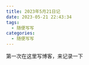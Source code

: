 ```yaml
---
title: 2023年5月21日记
date: 2023-05-21 22:43:34
tags:
  - 随便写写
categories:
  - 随便写写
---
```



第一次在这里写博客，来记录一下